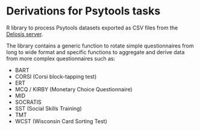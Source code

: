 Derivations for Psytools tasks
==============================

R library to process Psytools datasets exported as CSV files
from the [Delosis server](https://www.delosis.com).

The library contains a generic function to rotate simple questionnaires
from long to wide format and specific functions to aggregate and derive
data from more complex questionnaires such as:
- BART
- CORSI (Corsi block-tapping test)
- ERT
- MCQ / KIRBY (Monetary Choice Questionnaire)
- MID
- SOCRATIS
- SST (Social Skills Training)
- TMT
- WCST (Wisconsin Card Sorting Test)
